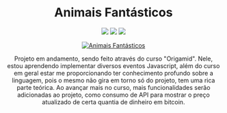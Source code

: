 <div align=center>
 
# Animais Fantásticos
 
  <img src="https://img.shields.io/badge/-HTML-orange?style=for-the-badge&logo=html5">
  <img src="https://img.shields.io/badge/-CSS-blue?style=for-the-badge&logo=css3">
  <img src="https://img.shields.io/badge/-JAVASCRIPT-yellow?style=for-the-badge&logo=javascript">
  
 [![Animais Fantásticos](https://user-images.githubusercontent.com/80923539/133703917-87c65a89-3461-4659-a004-9c22d4d41249.jpg)]()
 
 
 Projeto em andamento, sendo feito através do curso "Origamid".  Nele, estou aprendendo implementar diversos eventos Javascript, além do curso em geral estar me proporcionando ter conhecimento profundo sobre a linguagem, pois o mesmo não gira em torno só do projeto, tem uma rica parte teórica.  Ao avançar mais no curso, mais funcionalidades serão adicionadas ao projeto, como consumo de API para mostrar o preço atualizado de certa quantia de dinheiro em bitcoin.
 
 </div>


